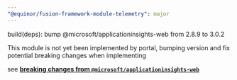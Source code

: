 ```yaml
---
"@equinor/fusion-framework-module-telemetry": major
---
```


build(deps): bump @microsoft/applicationinsights-web from 2.8.9 to 3.0.2

This module is not yet been implemented by portal, bumping version and fix potential breaking changes when implementing

see **[breaking changes from `@microsoft/applicationinsights-web`](https://microsoft.github.io/ApplicationInsights-JS/upgrade/v3_BreakingChanges.html)**
